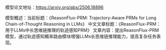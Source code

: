 模型论文地址：https://arxiv.org/abs/2506.18896

模型概述：当前标题：《ReasonFlux-PRM: Trajectory-Aware PRMs for Long Chain-of-Thought Reasoning in LLMs》
中文文章标题：《ReasonFlux-PRM：用于LLMs中长思维链推理的轨迹感知PRM》
文章内容：提出ReasonFlux-PRM模型，通过轨迹感知概率路由模块增强LLMs长思维链推理能力，提高复杂任务表现。
